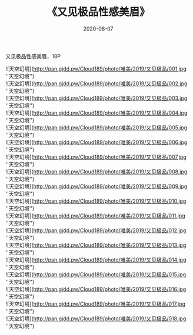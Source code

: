 ﻿---
layout: post
title:  《又见极品性感美眉》
date:   2020-08-07
img: http://pan.gjdd.pw/Cloud189/photo/唯美/2019/又见极品/000.jpg
categories: [美女, 性感, 泳衣]
---

又见极品性感美眉，18P

![天空幻境](http://pan.gjdd.pw/Cloud189/photo/唯美/2019/又见极品/001.jpg ''天空幻境'') <br>
![天空幻境](http://pan.gjdd.pw/Cloud189/photo/唯美/2019/又见极品/002.jpg ''天空幻境'') <br>
![天空幻境](http://pan.gjdd.pw/Cloud189/photo/唯美/2019/又见极品/003.jpg ''天空幻境'') <br>
![天空幻境](http://pan.gjdd.pw/Cloud189/photo/唯美/2019/又见极品/004.jpg ''天空幻境'') <br>
![天空幻境](http://pan.gjdd.pw/Cloud189/photo/唯美/2019/又见极品/005.jpg ''天空幻境'') <br>
![天空幻境](http://pan.gjdd.pw/Cloud189/photo/唯美/2019/又见极品/006.jpg ''天空幻境'') <br>
![天空幻境](http://pan.gjdd.pw/Cloud189/photo/唯美/2019/又见极品/007.jpg ''天空幻境'') <br>
![天空幻境](http://pan.gjdd.pw/Cloud189/photo/唯美/2019/又见极品/008.jpg ''天空幻境'') <br>
![天空幻境](http://pan.gjdd.pw/Cloud189/photo/唯美/2019/又见极品/009.jpg ''天空幻境'') <br>
![天空幻境](http://pan.gjdd.pw/Cloud189/photo/唯美/2019/又见极品/010.jpg ''天空幻境'') <br>
![天空幻境](http://pan.gjdd.pw/Cloud189/photo/唯美/2019/又见极品/011.jpg ''天空幻境'') <br>
![天空幻境](http://pan.gjdd.pw/Cloud189/photo/唯美/2019/又见极品/012.jpg ''天空幻境'') <br>
![天空幻境](http://pan.gjdd.pw/Cloud189/photo/唯美/2019/又见极品/013.jpg ''天空幻境'') <br>
![天空幻境](http://pan.gjdd.pw/Cloud189/photo/唯美/2019/又见极品/014.jpg ''天空幻境'') <br>
![天空幻境](http://pan.gjdd.pw/Cloud189/photo/唯美/2019/又见极品/015.jpg ''天空幻境'') <br>
![天空幻境](http://pan.gjdd.pw/Cloud189/photo/唯美/2019/又见极品/016.jpg ''天空幻境'') <br>
![天空幻境](http://pan.gjdd.pw/Cloud189/photo/唯美/2019/又见极品/017.jpg ''天空幻境'') <br>
![天空幻境](http://pan.gjdd.pw/Cloud189/photo/唯美/2019/又见极品/018.jpg ''天空幻境'') <br>
